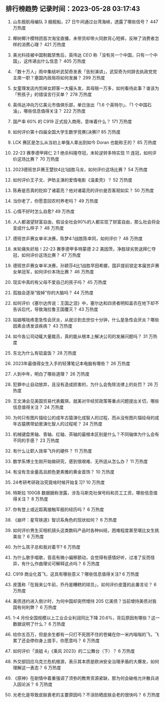 
## 排行榜趋势 记录时间：2023-05-28 03:17:43
  
  1. 山东舰航母编队 3 艘舰船，27 日午间通过台湾海峡，透露了哪些信号？ 447 万热度
    
  2. 椰树椰汁模特团首次淘宝直播，未带货却带火同款背心短裤，反映了消费者怎样的消费心理？ 421 万热度
    
  3. 美光科技被中国制裁禁售后，英伟达 CEO 称「没有另一个中国，只有一个中国」，这传递出什么信息？ 405 万热度
    
  4. 「数十万人」雨中集结听武契奇发表「告别演讲」，武契奇为何辞去执政党党主席一职？塞国内政局将如何发展？ 299 万热度
    
  5. 女童理发店内剪掉女顾客一大撮头发，其母赔一万多，如何看待此事？谁该为「熊孩子」的错误言行买单？ 278 万热度
    
  6. 英伟达冲向万亿美元市值俱乐部，单日涨出「1.6 个英特尔」、「1 个中国石油」，哪些信息值得关注？ 222 万热度
    
  7. 国产率 60% 的 C919 正式投入商用，意味着什么？ 171 万热度
    
  8. 如何评价第十四届全国大学生数学竞赛(决赛)? 85 万热度
    
  9. LCK 赛区是怎么从当初上单强人辈出到如今 Doran 也能称王的？ 85 万热度
    
  10. 22-23 赛季德甲拜仁 2:1 绝杀科隆夺冠，末轮逆转多特实现 11 连冠，如何评价这场比赛？ 70 万热度
    
  11. 2023德班世乒赛王楚钦4比1战胜马龙，如何评价这场比赛？ 54 万热度
    
  12. 如何评价王子文、尹昉主演的爱情电影《温柔壳》？ 52 万热度
    
  13. 陈寿是否真的贬抑了诸葛亮？他对诸葛亮的评价是否客观如实？ 50 万热度
    
  14. 当你老了，你愿意回农村养老吗？ 49 万热度
    
  15. 心情不好时怎么自愈? 49 万热度
    
  16. 人人都渴望财富自由，假设全社会90%的人都实现了财富自由，那么社会将会变成什么样子？ 48 万热度
    
  17. 德班世乒赛女单半决赛，陈梦4:1战胜陈幸同，如何评价？ 48 万热度
    
  18. 末轮痛失好局！22-23 赛季德甲多特蒙德 2:2 美因茨，净胜球劣势送拜仁夺冠，如何评价这场比赛？ 47 万热度
    
  19. 德班世乒赛女单半决赛，孙颖莎4比1战胜早田希娜，国乒提前锁定本届世乒赛女单冠军，如何评价本场比赛？ 46 万热度
    
  20. 现实中真的有父母不爱自己的孩子吗？ 45 万热度
    
  21. 孤独会逐渐“毁掉”你的大脑吗？ 44 万热度
    
  22. 如何评价《塞尔达传说：王国之泪》中，塞尔达和四贤者明知盖农在地下却不告诉后代，导致海拉鲁王国覆灭？ 43 万热度
    
  23. 姑娘喉咙疼患急性会厌炎，从就诊到去世仅十分钟，什么是急性会厌炎？哪些因素会诱发该疾病？ 43 万热度
    
  24. 如今各公司动辄大量裁员，真的能从根本上解决公司的发展问题吗？ 31 万热度
    
  25. 东北为什么有铝盒饭？ 28 万热度
    
  26. 2023年最值得女生入手的轻薄笔记本电脑有哪些？ 26 万热度
    
  27. 人到中年，明白了哪些道理？ 26 万热度
    
  28. 犯罪中止自动放弃，且没有造成损害的，为什么会免除法律上的处罚？ 26 万热度
    
  29. 王文涛会见美国贸易代表戴琪，就美对华经贸政策等重点问题提出关切，哪些信息值得关注？ 24 万热度
    
  30. 为何只有图片描绘公的成年古猿演化成智人的过程，而从没有图片描绘母的成年古猿携带幼崽演化智人的过程呢？ 24 万热度
    
  31. 机械键盘黑轴、青轴、红轴、茶轴的最根本区别是什么？不同轴体为什么会有不同的手感？ 23 万热度
    
  32. 有什么让职人效率飞升的硬件？ 11 万热度
    
  33. 数学系博士生刚开始做研究，感到很艰难、无所适从怎么办？ 11 万热度
    
  34. 有没有含金量高且颜色更素雅的黄金首饰？ 10 万热度
    
  35. 24考研考研政治究竟啥时候开始复习? 10 万热度
    
  36. 特斯拉 100GB 数据据称泄露，涉及马斯克社保号码和员工工资，哪些信息值得关注？ 8 万热度
    
  37. 你有登上或近距离接触军舰的经历吗？ 6 万热度
    
  38. 《崩坏：星穹铁道》智识系角色的现状如何？ 6 万热度
    
  39. 如何评价男生买相机镜头这类数码产品时各种纠结，困难程度甚至堪比女生挑美妆？ 6 万热度
    
  40. 为什么孩子总和我对着干? 6 万热度
    
  41. 为什么歌手唱歌，音高有微小偏移颤动，会觉得有感情好听，过准了反而怪异，有什么作曲理论可解释这点吗？ 6 万热度
    
  42. C919 商业化首飞，这具有哪些意义？哪些信息值得关注? 6 万热度
    
  43. 皮蓬称「在我来公牛前，乔丹是糟糕的球员」，如何评价皮蓬的此番言论？ 6 万热度
    
  44. 美债违约进入倒计时，为何中国却突然增持 205 亿美债？当前增持美债对我国有何利弊？ 6 万热度
    
  45. 1-4 月份全国规模以上工业企业利润同比下降 20.6%，背后原因有哪些？这一数据说明了什么？ 6 万热度
    
  46. 给你五百万，但是余生都有一只打不死困不住的苍蝇在你一米内嗡嗡的飞，飞累了还会停你身上搓手，你愿意吗？ 6 万热度
    
  47. 如何评价「浪姐 4」《乘风 2023》的二公舞台（下）？ 6 万热度
    
  48. 外交部回应乌克兰危机根源，表示其本质是欧洲安全治理矛盾的大爆发，如何理解这一表态？ 6 万热度
    
  49. 《原神》在剧情中着重强调了须弥的教育资源紧缺，那为何会破格允许散兵进入因论派？ 6 万热度
    
  50. 光老化是导致皮肤衰老的主要原因吗？不涂防晒皮肤会老的很快吗？ 6 万热度
    